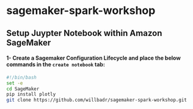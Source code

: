# sagemaker-spark-workshop


## Setup Juypter Notebook within Amazon SageMaker

#### 1- Create a Sagemaker Configuration Lifecycle and place the below commands in the `create notebook` tab:

```bash
#!/bin/bash
set -e
cd SageMaker
pip install plotly
git clone https://github.com/willbadr/sagemaker-spark-workshop.git
```

